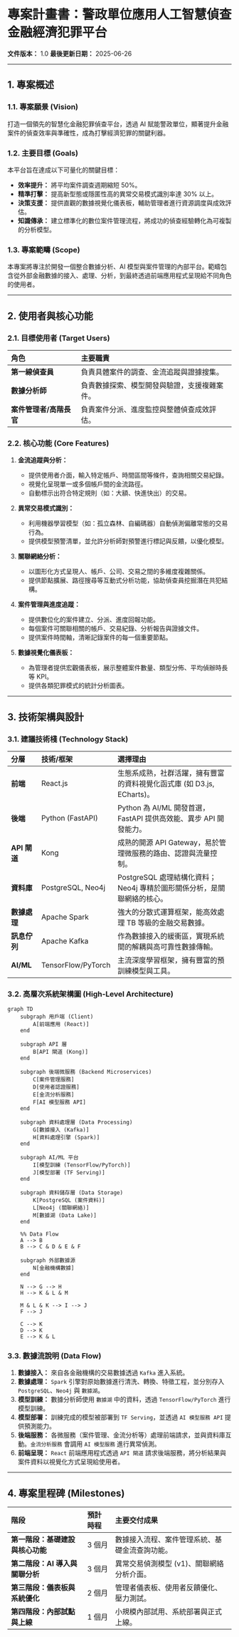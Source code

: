 # 專案計畫書：警政單位應用人工智慧偵查金融經濟犯罪平台

**文件版本：** 1.0
**最後更新日期：** 2025-06-26

---

## 1. 專案概述

### 1.1. 專案願景 (Vision)

打造一個領先的智慧化金融犯罪偵查平台，透過 AI 賦能警政單位，顯著提升金融案件的偵查效率與準確性，成為打擊經濟犯罪的關鍵利器。

### 1.2. 主要目標 (Goals)

本平台旨在達成以下可量化的關鍵目標：

*   **效率提升：** 將平均案件調查週期縮短 50%。
*   **精準打擊：** 提高新型態或隱匿性高的異常交易模式識別率達 30% 以上。
*   **決策支援：** 提供直觀的數據視覺化儀表板，輔助管理者進行資源調度與成效評估。
*   **知識傳承：** 建立標準化的數位案件管理流程，將成功的偵查經驗轉化為可複製的分析模型。

### 1.3. 專案範疇 (Scope)

本專案將專注於開發一個整合數據分析、AI 模型與案件管理的內部平台。範疇包含從外部金融數據的接入、處理、分析，到最終透過前端應用程式呈現給不同角色的使用者。

---

## 2. 使用者與核心功能

### 2.1. 目標使用者 (Target Users)

| 角色 | 主要職責 |
| :--- | :--- |
| **第一線偵查員** | 負責具體案件的調查、金流追蹤與證據搜集。 |
| **數據分析師** | 負責數據探索、模型開發與驗證，支援複雜案件。 |
| **案件管理者/高階長官** | 負責案件分派、進度監控與整體偵查成效評估。 |

### 2.2. 核心功能 (Core Features)

1.  **金流追蹤與分析：**
    *   提供使用者介面，輸入特定帳戶、時間區間等條件，查詢相關交易紀錄。
    *   視覺化呈現單一或多個帳戶間的金流路徑。
    *   自動標示出符合特定規則（如：大額、快進快出）的交易。

2.  **異常交易模式識別：**
    *   利用機器學習模型（如：孤立森林、自編碼器）自動偵測偏離常態的交易行為。
    *   提供模型預警清單，並允許分析師對預警進行標記與反饋，以優化模型。

3.  **關聯網絡分析：**
    *   以圖形化方式呈現人、帳戶、公司、交易之間的多維度複雜關係。
    *   提供節點擴展、路徑搜尋等互動式分析功能，協助偵查員挖掘潛在共犯結構。

4.  **案件管理與進度追蹤：**
    *   提供數位化的案件建立、分派、進度回報功能。
    *   每個案件可關聯相關的帳戶、交易紀錄、分析報告與證據文件。
    *   提供案件時間軸，清晰記錄案件的每一個重要節點。

5.  **數據視覺化儀表板：**
    *   為管理者提供宏觀儀表板，展示整體案件數量、類型分佈、平均偵辦時長等 KPI。
    *   提供各類犯罪模式的統計分析圖表。

---

## 3. 技術架構與設計

### 3.1. 建議技術棧 (Technology Stack)

| 分層 | 技術/框架 | 選擇理由 |
| :--- | :--- | :--- |
| **前端** | React.js | 生態系成熟，社群活躍，擁有豐富的資料視覺化函式庫 (如 D3.js, ECharts)。 |
| **後端** | Python (FastAPI) | Python 為 AI/ML 開發首選，FastAPI 提供高效能、異步 API 開發能力。 |
| **API 閘道** | Kong | 成熟的開源 API Gateway，易於管理微服務的路由、認證與流量控制。 |
| **資料庫** | PostgreSQL, Neo4j | PostgreSQL 處理結構化資料；Neo4j 專精於圖形關係分析，是關聯網絡的核心。 |
| **數據處理** | Apache Spark | 強大的分散式運算框架，能高效處理 TB 等級的金融交易數據。 |
| **訊息佇列** | Apache Kafka | 作為數據接入的緩衝區，實現系統間的解耦與高可靠性數據傳輸。 |
| **AI/ML** | TensorFlow/PyTorch | 主流深度學習框架，擁有豐富的預訓練模型與工具。 |

### 3.2. 高層次系統架構圖 (High-Level Architecture)

```mermaid
graph TD
    subgraph 用戶端 (Client)
        A[前端應用 (React)]
    end

    subgraph API 層
        B[API 閘道 (Kong)]
    end

    subgraph 後端微服務 (Backend Microservices)
        C[案件管理服務]
        D[使用者認證服務]
        E[金流分析服務]
        F[AI 模型服務 API]
    end

    subgraph 資料處理層 (Data Processing)
        G[數據接入 (Kafka)]
        H[資料處理引擎 (Spark)]
    end

    subgraph AI/ML 平台
        I[模型訓練 (TensorFlow/PyTorch)]
        J[模型部署 (TF Serving)]
    end

    subgraph 資料儲存層 (Data Storage)
        K[PostgreSQL (案件資料)]
        L[Neo4j (關聯網絡)]
        M[數據湖 (Data Lake)]
    end

    %% Data Flow
    A --> B
    B --> C & D & E & F

    subgraph 外部數據源
        N[金融機構數據]
    end

    N --> G --> H
    H --> K & L & M

    M & L & K --> I --> J
    F --> J

    C --> K
    D --> K
    E --> K & L
```

### 3.3. 數據流說明 (Data Flow)

1.  **數據接入：** 來自各金融機構的交易數據透過 `Kafka` 進入系統。
2.  **數據處理：** `Spark` 引擎對原始數據進行清洗、轉換、特徵工程，並分別存入 `PostgreSQL`、`Neo4j` 與 `數據湖`。
3.  **模型訓練：** 數據分析師使用 `數據湖` 中的資料，透過 `TensorFlow/PyTorch` 進行模型訓練。
4.  **模型部署：** 訓練完成的模型被部署到 `TF Serving`，並透過 `AI 模型服務 API` 提供預測能力。
5.  **後端服務：** 各微服務（案件管理、金流分析等）處理前端請求，並與資料庫互動。`金流分析服務` 會調用 `AI 模型服務` 進行異常偵測。
6.  **前端呈現：** `React` 前端應用程式透過 `API 閘道` 請求後端服務，將分析結果與案件資料以視覺化方式呈現給使用者。

---

## 4. 專案里程碑 (Milestones)

| 階段 | 預計時程 | 主要交付成果 |
| :--- | :--- | :--- |
| **第一階段：基礎建設與核心功能** | 3 個月 | 數據接入流程、案件管理系統、基礎金流查詢功能。 |
| **第二階段：AI 導入與關聯分析** | 3 個月 | 異常交易偵測模型 (v1)、關聯網絡分析介面。 |
| **第三階段：儀表板與系統優化** | 2 個月 | 管理者儀表板、使用者反饋優化、壓力測試。 |
| **第四階段：內部試點與上線** | 1 個月 | 小規模內部試用、系統部署與正式上線。 |
